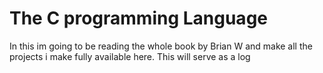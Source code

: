 # The C programming Language
 In this im going to be reading the whole book by Brian W and make all the projects i make fully available here. This will serve as a log 

